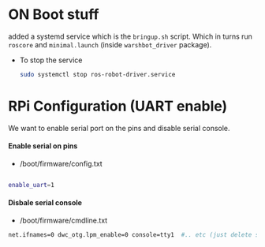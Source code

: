 # ON Boot stuff

added a systemd service which is the `bringup.sh`  script. Which in turns run `roscore` and `minimal.launch` (inside `warshbot_driver` package).

- To stop the service

  ```bash
  sudo systemctl stop ros-robot-driver.service
  ```


# RPi Configuration (UART enable)

We want to enable serial port on the pins and disable serial console.

#### Enable serial on pins

- /boot/firmware/config.txt

```bash

enable_uart=1

```
#### Disbale serial console
- /boot/firmware/cmdline.txt

```bash
net.ifnames=0 dwc_otg.lpm_enable=0 console=tty1  #.. etc (just delete serial console config at the beginning)
```

